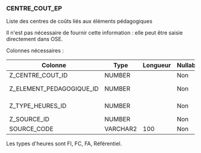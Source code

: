 ### CENTRE_COUT_EP

Liste des centres de coûts liés aux éléments pédagogiques

Il n'est pas nécessaire de fournir cette information : elle peut être saisie directement dans OSE.

Colonnes nécessaires :

|Colonne                 |Type    |Longueur|Nullable|Commentaire                        |
|------------------------|--------|--------|--------|-----------------------------------|
|Z_CENTRE_COUT_ID        |NUMBER  |        |Non     |==> CENTRE_COUT.SOURCE_CODE        |
|Z_ELEMENT_PEDAGOGIQUE_ID|NUMBER  |        |Non     |==> ELEMENT_PEDAGOGIQUE.SOURCE_CODE|
|Z_TYPE_HEURES_ID        |NUMBER  |        |Non     |==> TYPE_HEURES.CODE (fi, fa, fc, fc_majorees ou referentiel) |
|Z_SOURCE_ID             |NUMBER  |        |Non     |==> SOURCE.CODE                    |
|SOURCE_CODE             |VARCHAR2|100     |Non     |                                   |

Les types d'heures sont FI, FC, FA, Référentiel.